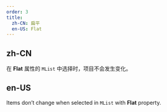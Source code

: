 ```yaml
---
order: 3
title:
  zh-CN: 扁平
  en-US: Flat
---
```


## zh-CN

在 **Flat** 属性的 `MList` 中选择时，项目不会发生变化。

## en-US

Items don’t change when selected in `MList` with **Flat** property.
